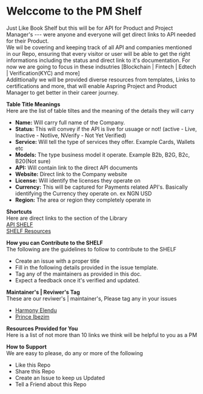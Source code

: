 # Welccome to  the PM Shelf
Just Like Book Shelf but this will be for API for Product and Project Manager's --- were anyone and everyone will get direct links to API needed for their Product. \
We wil be covering and keeping track of all API and companies mentioned in our Repo, ensuring that every visitor or user will be able to get the right informations including the status and direct link to it's documentation. For now we are going to focus in these indsutries [Blockchain | Fintech | Edtech | Verification(KYC) and more] \
Addittionally we will be provided diverse resources from templates, Links to certifications and more, that will enable Aspring Project and Product Manager to get better in their career journey. 

**Table Title Meanings** \
Here are the list of table tiltes and the meaning of the details they will carry 
- **Name:** Will carry full name of the Company. 
- **Status:** This will convey if the API is live for usuage or not! (active - Live, Inactive - Notlive, NVerify - Not Yet Verified)
- **Service:** Will tell the type of services they offer. Example Cards, Wallets etc 
- **Models:** The type business model it operate. Example B2b, B2G, B2c, B20(Not sure)
- **API:** Will contain link to the direct API documents
- **Website:** Direct link to the Company website 
- **License:** Will identify the licenses they operate on 
- **Currency:** This will be captured for Payments related API's. Basically identifying the Currency they operate on. ex NGN USD 
- **Region:** The area or region they completely operate in

**Shortcuts** \
Here are direct links to the section of the Library \
[API SHELF](https://github.com/PM-Shelf/The-SHELF/blob/main/The%20SHELF.md) \
[SHELF Resources](https://github.com/PM-Shelf/The-SHELF/blob/main/Shelf%20Resources.md) 


**How you can Contribute to the SHELF** \
The following are the guidelines to follow to contribute to the SHELF
- Create an issue with a proper title 
- Fill in the following details provided in the issue template. 
- Tag any of the maintainers as provided in this doc. 
- Expect a feedback once it's verified and updated.

**Maintainer's |  Reviwer's Tag**\
These are our reviwer's | maintainer's, Please tag any in your issues
- [Harmony Elendu](https://github.com/harmonyelendu)
- [Prince Ibezim](https://github.com/PrinceKae)

**Resources Provided for You** \
Here is a list of not more than 10 links we think will be helpful to you as a PM

**How to Support** \
We are easy to please, do any or more of the following 
- Like this Repo
- Share this Repo 
- Create an Issue to keep us Updated 
- Tell a Friend about this Repo
